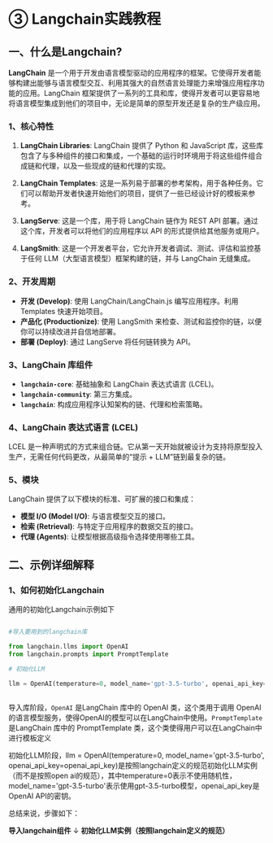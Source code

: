 # ③ Langchain实践教程

## 一、什么是Langchain?

 **LangChain** 是一个用于开发由语言模型驱动的应用程序的框架。它使得开发者能够构建出能够与语言模型交互、利用其强大的自然语言处理能力来增强应用程序功能的应用。LangChain 框架提供了一系列的工具和库，使得开发者可以更容易地将语言模型集成到他们的项目中，无论是简单的原型开发还是复杂的生产级应用。

### 1、核心特性

1. **LangChain Libraries**: LangChain 提供了 Python 和 JavaScript 库，这些库包含了与多种组件的接口和集成，一个基础的运行时环境用于将这些组件组合成链和代理，以及一些现成的链和代理的实现。

2. **LangChain Templates**: 这是一系列易于部署的参考架构，用于各种任务。它们可以帮助开发者快速开始他们的项目，提供了一些已经设计好的模板来参考。

3. **LangServe**: 这是一个库，用于将 LangChain 链作为 REST API 部署。通过这个库，开发者可以将他们的应用程序以 API 的形式提供给其他服务或用户。

4. **LangSmith**: 这是一个开发者平台，它允许开发者调试、测试、评估和监控基于任何 LLM（大型语言模型）框架构建的链，并与 LangChain 无缝集成。

### 2、开发周期

- **开发 (Develop)**: 使用 LangChain/LangChain.js 编写应用程序。利用 Templates 快速开始项目。
- **产品化 (Productionize)**: 使用 LangSmith 来检查、测试和监控你的链，以便你可以持续改进并自信地部署。
- **部署 (Deploy)**: 通过 LangServe 将任何链转换为 API。

### 3、LangChain 库组件

- **`langchain-core`**: 基础抽象和 LangChain 表达式语言 (LCEL)。
- **`langchain-community`**: 第三方集成。
- **`langchain`**: 构成应用程序认知架构的链、代理和检索策略。

### 4、LangChain 表达式语言 (LCEL)

LCEL 是一种声明式的方式来组合链。它从第一天开始就被设计为支持将原型投入生产，无需任何代码更改，从最简单的“提示 + LLM”链到最复杂的链。

### 5、模块

LangChain 提供了以下模块的标准、可扩展的接口和集成：

- **模型 I/O (Model I/O)**: 与语言模型交互的接口。
- **检索 (Retrieval)**: 与特定于应用程序的数据交互的接口。
- **代理 (Agents)**: 让模型根据高级指令选择使用哪些工具。

## 二、示例详细解释

### 1、如何初始化Langchain

通用的初始化Langchain示例如下

```python

#导入要用到的langchain库

from langchain.llms import OpenAI
from langchain.prompts import PromptTemplate

# 初始化LLM

llm = OpenAI(temperature=0, model_name='gpt-3.5-turbo', openai_api_key=openai_api_key)



```
导入库阶段，`OpenAI` 是LangChain 库中的 OpenAI 类，这个类用于调用 OpenAI 的语言模型服务，使得OpenAI的模型可以在LangChain中使用。`PromptTemplate` 是LangChain 库中的 PromptTemplate 类，这个类使得用户可以在LangChain中进行模板定义

初始化LLM阶段，llm = OpenAI(temperature=0, model_name='gpt-3.5-turbo', openai_api_key=openai_api_key)是按照langchain定义的规范初始化LLM实例（而不是按照open ai的规范），其中temperature=0表示不使用随机性，model_name='gpt-3.5-turbo'表示使用gpt-3.5-turbo模型，openai_api_key是OpenAI API的密钥。

总结来说，步骤如下：

**导入langchain组件**
       ↓
**初始化LLM实例（按照langchain定义的规范）**
 

       




